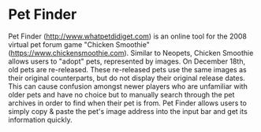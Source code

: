# Pet Finder
Pet Finder (http://www.whatpetdidiget.com) is an online tool for the 2008 virtual pet forum game "Chicken Smoothie" (https://www.chickensmoothie.com). Similar to Neopets, Chicken Smoothie allows users to "adopt" pets, represented by images. On December 18th, old pets are re-released. These re-released pets use the same images as their original counterparts, but do not display their original release dates. This can cause confusion amongst newer players who are unfamiliar with older pets and have no choice but to manually search through the pet archives in order to find when their pet is from. Pet Finder allows users to simply copy & paste the pet's image address into the input bar and get its information quickly. 




